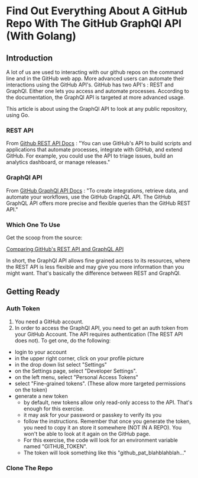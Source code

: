 # Find Out Everything About A GitHub Repo With The GitHub GraphQl API (With Golang)

## Introduction

A lot of us are used to interacting with our github repos on the command line and in the GitHub web app. More advanced users can automate their interactions using the GitHub API's. GitHub has two API's : REST and GraphQl. Either one lets you access and automate processes. According to the documentation, the GraphQl API is targeted at more advanced usage.

This article is about using the GraphQl API to look at any public repository, using Go.

### REST API

From [Github REST API Docs](https://docs.github.com/en/rest) : "You can use GitHub's API to build scripts and applications that automate processes, integrate with GitHub, and extend GitHub. For example, you could use the API to triage issues, build an analytics dashboard, or manage releases."

### GraphQl API

From [GitHub GraphQl API Docs](https://docs.github.com/en/graphql) : "To create integrations, retrieve data, and automate your workflows, use the GitHub GraphQL API. The GitHub GraphQL API offers more precise and flexible queries than the GitHub REST API."

### Which One To Use

Get the scoop from the source:

[Comparing GitHub's REST API and GraphQL API](https://docs.github.com/en/rest/about-the-rest-api/comparing-githubs-rest-api-and-graphql-api)

In short, the GraphQl API allows fine grained access to its resources, where the REST API is less flexible and may give you more information than you might want. That's basically the difference between REST and GraphQl.

## Getting Ready

### Auth Token

1. You need a GitHub account.
2. In order to access the GraphQl API, you need to get an auth token from your GitHub Account. The API requires authentication (The REST API does not). To get one, do the following:

- login to your account
- in the upper right corner, click on your profile picture
- in the drop down list select "Settings"
- on the Settings page, select "Developer Settings".
- on the left menu, select "Personal Access Tokens"
- select "Fine-grained tokens". (These allow more targeted permissions on the token)
- generate a new token
  - by default, new tokens allow only read-only access to the API. That's enough for this exercise.
  - it may ask for your password or passkey to verify its you
  - follow the instructions. Remember that once you generate the token, you need to copy it an store it somewhere (NOT IN A REPO). You won't be able to look at it again on the GitHub page.
  - For this exercise, the code will look for an environment variable named "GITHUB_TOKEN".
  - The token will look something like this "github_pat_blahblahblah..."

### Clone The Repo
